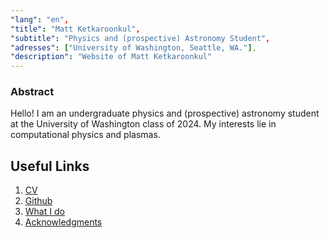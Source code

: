 ```yaml
---
"lang": "en",
"title": "Matt Ketkaroonkul",
"subtitle": "Physics and (prospective) Astronomy Student",
"adresses": ["University of Washington, Seattle, WA."],
"description": "Website of Matt Ketkaroonkul"
---
```


### Abstract

Hello! I am an undergraduate physics and (prospective) astronomy student at the University of Washington class of 2024. My interests lie in computational physics and plasmas.

## Useful Links

1. [CV](attachments/CV_mattketk.pdf)
2. [Github](https://www.github.com/matt-ketk)
3. [What I do](whatido.html)
4. [Acknowledgments](acknowledgments.html)